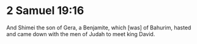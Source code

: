 # 2 Samuel 19:16

And Shimei the son of Gera, a Benjamite, which [was] of Bahurim, hasted and came down with the men of Judah to meet king David.